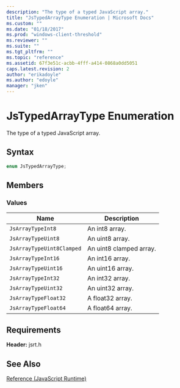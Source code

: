 ```yaml
---
description: "The type of a typed JavaScript array."
title: "JsTypedArrayType Enumeration | Microsoft Docs"
ms.custom: ""
ms.date: "01/18/2017"
ms.prod: "windows-client-threshold"
ms.reviewer: ""
ms.suite: ""
ms.tgt_pltfrm: ""
ms.topic: "reference"
ms.assetid: 67f3e51c-acbb-4fff-a414-0868a0dd5051
caps.latest.revision: 2
author: "erikadoyle"
ms.author: "edoyle"
manager: "jken"
---
```

# JsTypedArrayType Enumeration
The type of a typed JavaScript array.  
  
## Syntax  
  
```cpp  
enum JsTypedArrayType;  
```  
  
## Members  
  
### Values  
  
|Name|Description|  
|----------|-----------------|  
|`JsArrayTypeInt8`|An int8 array.|  
|`JsArrayTypeUint8`|An uint8 array.|  
|`JsArrayTypeUint8Clamped`|An uint8 clamped array.|  
|`JsArrayTypeInt16`|An int16 array.|  
|`JsArrayTypeUint16`|An uint16 array.|  
|`JsArrayTypeInt32`|An int32 array.|  
|`JsArrayTypeUint32`|An uint32 array.|  
|`JsArrayTypeFloat32`|A float32 array.|  
|`JsArrayTypeFloat64`|A float64 array.|  
  
## Requirements  
 **Header:** jsrt.h  
  
## See Also  
 [Reference (JavaScript Runtime)](../chakra-hosting/reference-javascript-runtime.md)